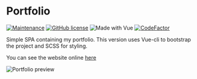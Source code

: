 # Portfolio

[![Maintenance](https://img.shields.io/badge/Maintained%3F-yes-green.svg)](https://github.com/Armitage35/fuzzy-roadmap/graphs/commit-activity)
[![GitHub license](https://img.shields.io/github/license/Naereen/StrapDown.js.svg)](https://github.com/Armitage35/fuzzy-roadmap/blob/dev/LICENSE)
![Made with Vue](https://img.shields.io/badge/Made%20with-Vue.js-%2341b883)
[![CodeFactor](https://www.codefactor.io/repository/github/armitage35/portfolio/badge/dev)](https://www.codefactor.io/repository/github/armitage35/portfolio/overview/dev)

Simple SPA containing my portfolio. This version uses Vue-cli to bootstrap the project and SCSS for styling.

You can see the website online [here](https://armitageweb.net/)

![Portfolio preview](https://i.imgur.com/RMRLLLh.jpg)
